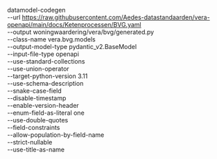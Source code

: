 datamodel-codegen \
 --url https://raw.githubusercontent.com/Aedes-datastandaarden/vera-openapi/main/docs/Ketenprocessen/BVG.yaml \
 --output woningwaardering/vera/bvg/generated.py \
 --class-name vera.bvg.models \
 --output-model-type pydantic_v2.BaseModel \
 --input-file-type openapi \
 --use-standard-collections \
 --use-union-operator \
 --target-python-version 3.11 \
 --use-schema-description \
 --snake-case-field \
 --disable-timestamp \
 --enable-version-header \
 --enum-field-as-literal one \
 --use-double-quotes \
 --field-constraints \
 --allow-population-by-field-name \
 --strict-nullable \
 --use-title-as-name
